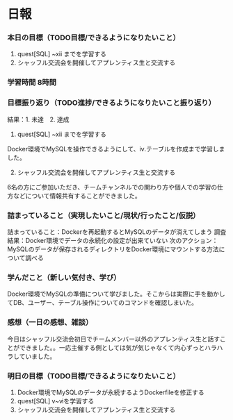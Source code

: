 # 日報

### 本日の目標（TODO目標/できるようになりたいこと）
1.  quest[SQL] ~xii までを学習する
2.  シャッフル交流会を開催してアプレンティス生と交流する

### 学習時間 8時間

### 目標振り返り（TODO進捗/できるようになりたいこと振り返り）
結果：1. 未達　2. 達成

1. quest[SQL] ~xii までを学習する

Docker環境でMySQLを操作できるようにして、ⅳ.テーブルを作成まで学習しました。

2. シャッフル交流会を開催してアプレンティス生と交流する

6名の方にご参加いただき、チームチャンネルでの関わり方や個人での学習の仕方などについて情報共有することができました。

### 詰まっていること（実現したいこと/現状/行ったこと/仮説）
詰まっていること：Dockerを再起動するとMySQLのデータが消えてしまう
調査結果：Docker環境でデータの永続化の設定が出来ていない
次のアクション：MySQLのデータが保存されるディレクトリをDocker環境にマウントする方法について調べる

### 学んだこと（新しい気付き、学び）
Docker環境でMySQLの準備について学びました。そこからは実際に手を動かしてDB、ユーザー、テーブル操作についてのコマンドを確認しまいた。

### 感想（一日の感想、雑談）
今日はシャッフル交流会初日でチームメンバー以外のアプレンティス生と話すことができました。。一応主催する側としては気が気じゃなくて内心ずっとハラハラしていました。

### 明日の目標（TODO目標/できるようになりたいこと）
1. Docker環境でMySQLのデータが永続するようDockerfileを修正する
2. quest[SQL] ⅴ~ⅵを学習する
3. シャッフル交流会を開催してアプレンティス生と交流する
